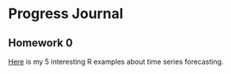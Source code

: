 # Progress Journal 

## Homework 0

[Here](files/IE360_Spring21_Homework0.html) is my 5 interesting R examples about time series forecasting.